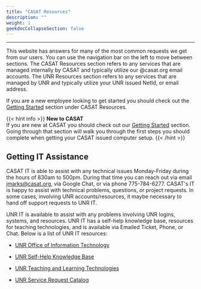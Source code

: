 ```yaml
---
title: "CASAT Resources"
description: ""
weight: 1
geekdocCollapseSection: false
---
```

---

This website has answers for many of the most common requests we get from our users. You can use the navigation bar on the left to move between sections. The CASAT Resources section refers to any services that are managed internally by CASAT and typically utilize our @casat.org email accounts. The UNR Resources section refers to any services that are managed by UNR and typically utilize your UNR issued NetId, or email address.

If you are a new employee looking to get started you should check out the [Getting Started](/casat_resources/getting_started/) section under CASAT Resources. 

{{< hint info >}}
**New to CASAT**\
If you are new at CASAT you should check out our [Getting Started](/casat_resources/getting_started/) section. Going through that section will walk you through the first steps you should complete when getting your CASAT issued computer setup.
{{< /hint >}}

## Getting IT Assistance

CASAT IT is able to assist with any technical issues Monday-Friday during the hours of 830am to 500pm. During that time you can reach out via email <a href='m&#97;ilto&#58;j&#109;&#97;&#114;k&#115;&#37;40&#37;63&#37;61s%61&#37;74&#46;o&#37;72&#103;'>jmar&#107;s&#64;&#99;asat&#46;org</a>, via Google Chat, or via phone 775-784-6277. CASAT's IT is happy to assist with technical problems, questions, or project requests. In some cases, involving UNR accounts/resources, it maybe necessary to hand off support requests to UNR IT.

UNR IT is available to assist with any problems involving UNR logins, systems, and resources. UNR IT has a self-help knowledge base, resources for teaching technologies, and is available via Emailed Ticket, Phone, or Chat. Below is a list of UNR IT resources:

- [UNR Office of Information Technology](https://www.unr.edu/oit)

- [UNR Self-Help Knowledge Base](https://unr.teamdynamix.com/TDClient/2684/Portal/KB/)

- [UNR Teaching and Learning Technologies](https://www.unr.edu/digital-learning)

- [UNR Service Request Catalog](https://unr.teamdynamix.com/TDClient/2684/Portal/Requests/ServiceCatalog)